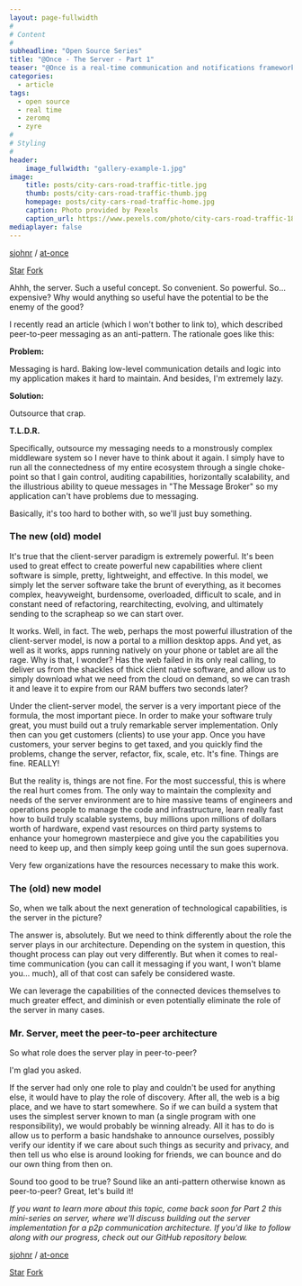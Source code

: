 ```yaml
---
layout: page-fullwidth
#
# Content
#
subheadline: "Open Source Series"
title: "@Once - The Server - Part 1"
teaser: "@Once is a real-time communication and notifications framework for highly distributed networks."
categories:
  - article
tags:
  - open source
  - real time
  - zeromq
  - zyre
#
# Styling
#
header:
    image_fullwidth: "gallery-example-1.jpg"
image:
    title: posts/city-cars-road-traffic-title.jpg
    thumb: posts/city-cars-road-traffic-thumb.jpg
    homepage: posts/city-cars-road-traffic-home.jpg
    caption: Photo provided by Pexels
    caption_url: https://www.pexels.com/photo/city-cars-road-traffic-1828/
mediaplayer: false
---
```


[sjohnr][1] / [at-once][2]

<a class="github-button" href="https://github.com/sjohnr/at-once" data-icon="octicon-star" data-style="mega" data-count-href="/sjohnr/at-once/stargazers" data-count-api="/repos/sjohnr/at-once#stargazers_count" data-count-aria-label="# stargazers on GitHub" aria-label="Star sjohnr/at-once on GitHub">Star</a>
<a class="github-button" href="https://github.com/sjohnr/at-once/fork" data-icon="octicon-repo-forked" data-style="mega" data-count-href="/sjohnr/at-once/network" data-count-api="/repos/sjohnr/at-once#forks_count" data-count-aria-label="# forks on GitHub" aria-label="Fork sjohnr/at-once on GitHub">Fork</a>

Ahhh, the server. Such a useful concept. So convenient. So powerful. So... expensive? Why would anything so useful have the potential to be the enemy of the good?

I recently read an article (which I won't bother to link to), which described peer-to-peer messaging as an anti-pattern. The rationale goes like this:

**Problem:**

Messaging is hard. Baking low-level communication details and logic into my application makes it hard to maintain. And besides, I'm extremely lazy.

**Solution:**

Outsource that crap.

**T.L.D.R.**

Specifically, outsource my messaging needs to a monstrously complex middleware system so I never have to think about it again. I simply have to run all the connectedness of my entire ecosystem through a single choke-point so that I gain control, auditing capabilities, horizontally scalability, and the illustrious ability to queue messages in "The Message Broker" so my application can't have problems due to messaging.

Basically, it's too hard to bother with, so we'll just buy something.

### The new (old) model

It's true that the client-server paradigm is extremely powerful. It's been used to great effect to create powerful new capabilities where client software is simple, pretty, lightweight, and effective. In this model, we simply let the server software take the brunt of everything, as it becomes complex, heavyweight, burdensome, overloaded, difficult to scale, and in constant need of refactoring, rearchitecting, evolving, and ultimately sending to the scrapheap so we can start over.

It works. Well, in fact. The web, perhaps the most powerful illustration of the client-server model, is now a portal to a million desktop apps. And yet, as well as it works, apps running natively on your phone or tablet are all the rage. Why is that, I wonder? Has the web failed in its only real calling, to deliver us from the shackles of thick client native software, and allow us to simply download what we need from the cloud on demand, so we can trash it and leave it to expire from our RAM buffers two seconds later?

Under the client-server model, the server is a very important piece of the formula, the most important piece. In order to make your software truly great, you must build out a truly remarkable server implementation. Only then can you get customers (clients) to use your app. Once you have customers, your server begins to get taxed, and you quickly find the problems, change the server, refactor, fix, scale, etc. It's fine. Things are fine. REALLY!

But the reality is, things are not fine. For the most successful, this is where the real hurt comes from. The only way to maintain the complexity and needs of the server environment are to hire massive teams of engineers and operations people to manage the code and infrastructure, learn really fast how to build truly scalable systems, buy millions upon millions of dollars worth of hardware, expend vast resources on third party systems to enhance your homegrown masterpiece and give you the capabilities you need to keep up, and then simply keep going until the sun goes supernova.

Very few organizations have the resources necessary to make this work.

### The (old) new model

So, when we talk about the next generation of technological capabilities, is the server in the picture?

The answer is, absolutely. But we need to think differently about the role the server plays in our architecture. Depending on the system in question, this thought process can play out very differently. But when it comes to real-time communication (you can call it messaging if you want, I won't blame you... much), all of that cost can safely be considered waste.

We can leverage the capabilities of the connected devices themselves to much greater effect, and diminish or even potentially eliminate the role of the server in many cases.

### Mr. Server, meet the peer-to-peer architecture

So what role does the server play in peer-to-peer?

I'm glad you asked.

If the server had only one role to play and couldn't be used for anything else, it would have to play the role of discovery. After all, the web is a big place, and we have to start somewhere. So if we can build a system that uses the simplest server known to man (a single program with one responsibility), we would probably be winning already. All it has to do is allow us to perform a basic handshake to announce ourselves, possibly verify our identity if we care about such things as security and privacy, and then tell us who else is around looking for friends, we can bounce and do our own thing from then on.

Sound too good to be true? Sound like an anti-pattern otherwise known as peer-to-peer? Great, let's build it!

*If you want to learn more about this topic, come back soon for Part 2 this mini-series on server, where we'll discuss building out the server implementation for a p2p communication architecture. If you'd like to follow along with our progress, check out our GitHub repository below.*

[sjohnr][1] / [at-once][2]

<a class="github-button" href="https://github.com/sjohnr/at-once" data-icon="octicon-star" data-style="mega" data-count-href="/sjohnr/at-once/stargazers" data-count-api="/repos/sjohnr/at-once#stargazers_count" data-count-aria-label="# stargazers on GitHub" aria-label="Star sjohnr/at-once on GitHub">Star</a>
<a class="github-button" href="https://github.com/sjohnr/at-once/fork" data-icon="octicon-repo-forked" data-style="mega" data-count-href="/sjohnr/at-once/network" data-count-api="/repos/sjohnr/at-once#forks_count" data-count-aria-label="# forks on GitHub" aria-label="Fork sjohnr/at-once on GitHub">Fork</a>
<script async defer src="https://buttons.github.io/buttons.js"></script>

 [1]: https://github.com/sjohnr
 [2]: https://github.com/sjohnr/at-once
 [3]: #
 [4]: #
 [5]: #
 [6]: #
 [7]: #
 [8]: #
 [9]: #
 [10]: #